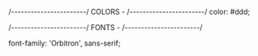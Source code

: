 /-----------------------/
COLORS - 
/-----------------------/
color: #ddd;


/-----------------------/
FONTS - 
/-----------------------/

font-family: 'Orbitron', sans-serif;
<link rel="preconnect" href="https://fonts.googleapis.com">
<link rel="preconnect" href="https://fonts.gstatic.com" crossorigin>
<link href="https://fonts.googleapis.com/css2?family=Orbitron:wght@400;500;600;

/-----------------------/
youtube - 
/-----------------------/

<iframe width="560" height="315" src="https://www.youtube.com/embed/gbVpNqiR0YA" title="YouTube video player" frameborder="0" allow="accelerometer; autoplay; clipboard-write; encrypted-media; gyroscope; picture-in-picture; web-share" allowfullscreen></iframe>